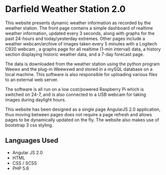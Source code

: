 # Darfield Weather Station 2.0 

This website presents dynamic weather information as recorded by the weather station. The front page contains a simple dashboard of realtime weather information,
updated every 3 seconds, along with graphs for the past 24-hours and today/yesterday extremes. Other pages include a weather webcam/archive of images taken every
5 minutes with a Logitech C920 webcam , a graphs page for all realtime (1-min interval) data, a history section displaying historic weather data, and a 7-day forecast
page.

The data is downloaded from the weather station using the python program Weewx and the plug-in Weewxwd and stored in a mySQL database on a local machine. This software 
is also responsible for uploading various files to an external web server.

The software is all run on a low cost/powered Raspberry Pi which is switched on 24-7, and is also connected to a USB webcam for taking images during daylight hours.

This website has been designed as a single page AngularJS 2.0 application, thus moving between pages does not require a page refresh and allows pages to be dynamically 
updated on the fly. The website also makes use of bootstrap 3 css styling.

## Languages Used ##

 * Angular JS 2.0
 * HTML
 * CSS / SCSS
 * PHP 5.6
